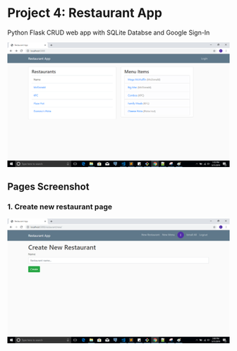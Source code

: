 # Project 4: Restaurant App

Python Flask CRUD web app with SQLite Databse and Google Sign-In

![Screenshot](HomePageVIewOne.png)

##  Pages Screenshot

### 1. Create new restaurant page

![Screenshot](CreateNewRestaurant.png)